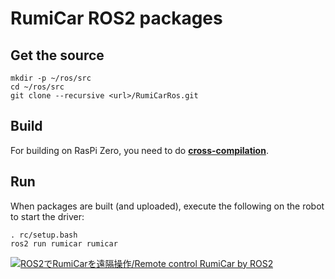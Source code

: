 # RumiCar ROS2 packages

## Get the source
```
mkdir -p ~/ros/src
cd ~/ros/src
git clone --recursive <url>/RumiCarRos.git
```

## Build
For building on RasPi Zero, you need to do [**cross-compilation**](docs/CrossCompilation.md).

## Run
When packages are built (and uploaded), execute the following on the robot to start the driver:

```
. rc/setup.bash
ros2 run rumicar rumicar
```
[![ROS2でRumiCarを遠隔操作/Remote control RumiCar by ROS2](http://img.youtube.com/vi/bZCdvuuSebk/0.jpg)](https://youtu.be/bZCdvuuSebk "ROS2でRumiCarを遠隔操作/Remote control RumiCar by ROS2")
